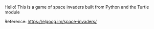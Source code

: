Hello! This is a game of space invaders built from Python and the Turtle module


Reference: https://elgoog.im/space-invaders/